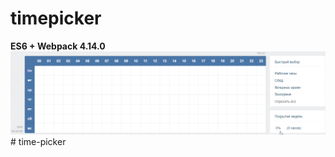 # timepicker
**ES6 + Webpack 4.14.0**
![Output sample](https://github.com/ostaninanastya/time-picker/blob/master/demo.gif)# time-picker
